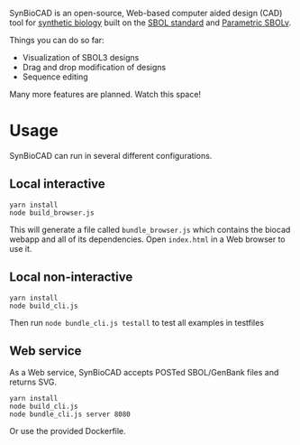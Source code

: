 SynBioCAD is an open-source, Web-based computer aided design (CAD) tool for [synthetic biology](http://www.synbioproject.org/topics/synbio101/definition/) built on the [SBOL standard](http://sbolstandard.org/) and [Parametric SBOLv](https://github.com/jamesscottbrown/parametric-sbolv).

Things you can do so far:

* Visualization of SBOL3 designs
* Drag and drop modification of designs
* Sequence editing

Many more features are planned.  Watch this space!

# Usage

SynBioCAD can run in several different configurations.

## Local interactive

    yarn install
    node build_browser.js

This will generate a file called `bundle_browser.js` which contains the biocad webapp and all of its dependencies. Open `index.html` in a Web browser to use it.

## Local non-interactive

    yarn install
    node build_cli.js
    
Then run `node bundle_cli.js testall` to test all examples in testfiles

## Web service

As a Web service, SynBioCAD accepts POSTed SBOL/GenBank files and returns SVG.

    yarn install
    node build_cli.js
    node bundle_cli.js server 8080

Or use the provided Dockerfile.

